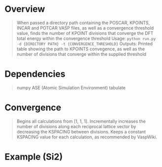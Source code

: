 # Overview

> When passed a directory path containing the POSCAR, KPOINTS, INCAR and POTCAR VASP files, as well as a convergence threshold value, finds the number of KPOINT divisions that converge the DFT total energy within the convergence threshold
> Usage: ``` python run.py -d {DIRECTORY PATH} -t {CONVERGENCE_THRESHOLD} ```
> Outputs: Printed table showing the path to KPOINTS convegence, as well as the number of divisions that converge within the supplied threshold 

# Dependencies
> numpy
> ASE (Atomic Simulation Environment)
> tabulate

# Convergence
> Begins all calculations from [1, 1, 1]. Incrementally increases the number of divisions along each reciprocal lattice vector by decreasing the KSPACING between divisions. Keeps a constant KSPACING value for each calculation, as recommended by VaspWiki. 

# Example (Si2)

